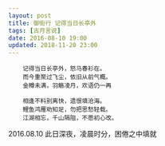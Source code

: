```yaml
---
layout: post
title: 御街行 记得当日长亭外
tags: [古月言说]
date: 2016-08-10 19:00
updated: 2018-11-20 23:00
---
```

        记得当日长亭外，怒马春衫在。
        而今重聚过飞尘，依旧从前气概。
        金樽未满，羽觞凌月，欢语仍一再
         
        相逢不料别离快，遗恨填沧海。
        鲤鱼鸿雁劝知足，勿把思愁轻载。
        江湖相忘，千山隔阻，不愿初心改。
 
2016.08.10 此日深夜，凌晨时分，困倦之中填就
